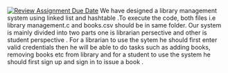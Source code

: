 [![Review Assignment Due Date](https://classroom.github.com/assets/deadline-readme-button-24ddc0f5d75046c5622901739e7c5dd533143b0c8e959d652212380cedb1ea36.svg)](https://classroom.github.com/a/234bMY4A)
  We have designed a library management system using linked list and hashtable  .To execute  the code, both files i.e library management.c and books.csv should be in same folder.
  Our system is mainly divided into two parts one is librarian persective and other is student perspective . For a librarian to use the sytem he should first enter valid credentials then he will be able to do tasks 
 such as adding books, removing books etc  from library and for a student to use the system he should first sign up and sign in to issue a book .
